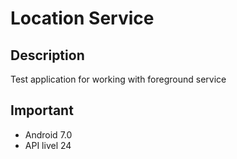 # Location Service
##  Description
Test application for working with foreground service

##  Important
- Android 7.0
- API livel 24

